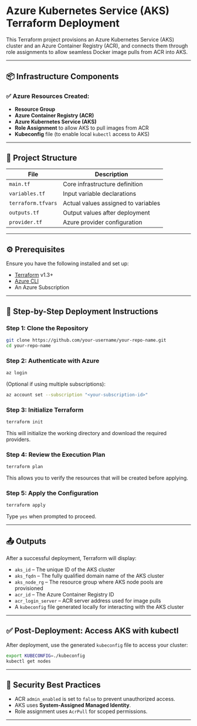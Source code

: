 # Azure Kubernetes Service (AKS) Terraform Deployment

This Terraform project provisions an Azure Kubernetes Service (AKS) cluster and an Azure Container Registry (ACR), and connects them through role assignments to allow seamless Docker image pulls from ACR into AKS.

---

## 📦 Infrastructure Components

### ✅ Azure Resources Created:
- **Resource Group**
- **Azure Container Registry (ACR)**
- **Azure Kubernetes Service (AKS)**
- **Role Assignment** to allow AKS to pull images from ACR
- **Kubeconfig** file (to enable local `kubectl` access to AKS)

---

## 📁 Project Structure

| File | Description |
|------|-------------|
| `main.tf` | Core infrastructure definition |
| `variables.tf` | Input variable declarations |
| `terraform.tfvars` | Actual values assigned to variables |
| `outputs.tf` | Output values after deployment |
| `provider.tf` | Azure provider configuration |

---

## ⚙️ Prerequisites

Ensure you have the following installed and set up:
- [Terraform](https://developer.hashicorp.com/terraform/downloads) v1.3+
- [Azure CLI](https://learn.microsoft.com/en-us/cli/azure/install-azure-cli)
- An Azure Subscription

---

## 🚀 Step-by-Step Deployment Instructions

### Step 1: Clone the Repository

```bash
git clone https://github.com/your-username/your-repo-name.git
cd your-repo-name
```

### Step 2: Authenticate with Azure

```bash
az login
```

(Optional if using multiple subscriptions):

```bash
az account set --subscription "<your-subscription-id>"
```

### Step 3: Initialize Terraform

```bash
terraform init
```

This will initialize the working directory and download the required providers.

### Step 4: Review the Execution Plan

```bash
terraform plan
```

This allows you to verify the resources that will be created before applying.

### Step 5: Apply the Configuration

```bash
terraform apply
```

Type `yes` when prompted to proceed.

---

## 📤 Outputs

After a successful deployment, Terraform will display:
- `aks_id` – The unique ID of the AKS cluster
- `aks_fqdn` – The fully qualified domain name of the AKS cluster
- `aks_node_rg` – The resource group where AKS node pools are provisioned
- `acr_id` – The Azure Container Registry ID
- `acr_login_server` – ACR server address used for image pulls
- A `kubeconfig` file generated locally for interacting with the AKS cluster

---

## ✅ Post-Deployment: Access AKS with kubectl

After deployment, use the generated `kubeconfig` file to access your cluster:

```bash
export KUBECONFIG=./kubeconfig
kubectl get nodes
```

---

## 🔐 Security Best Practices

- ACR `admin_enabled` is set to `false` to prevent unauthorized access.
- AKS uses **System-Assigned Managed Identity**.
- Role assignment uses `AcrPull` for scoped permissions.

---
